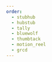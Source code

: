 ```yaml
---
order:
  - stubhub
  - hubstub
  - tally
  - bluewolf
  - thumbtack
  - motion_reel
  - grcd
---
```

